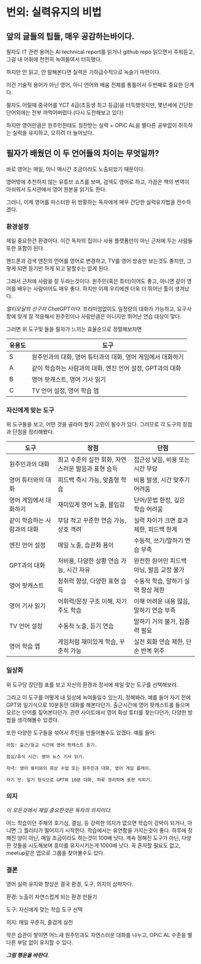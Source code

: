 # 번외: 실력유지의 비법

## 앞의 글들의 팁들, 매우 공감하는바이다. 

필자도 IT 관련 용어는 AI technical report를 읽거나 github repo 읽으면서 주워듣고, 그걸 내 어휘에 천천히 녹여들여서 터득했다.

하지만 안 읽고, 안 말해본다면 실력은 기하급수적으로 녹슬기 마련이다.

이건 기술적 용어가 아닌 영어, 아니 언어와 배움 전체를 통틀어서 두번째로 중요한 단계다.

필자도 어릴때 중국어를 YCT 4급(초등생 최고 등급)을 터득했엇지만, 몇년세에 간단한 단어외에는 전부 까먹어버렸다.(다시 도전해보고 있다)

하지만 영어만큼은 원주민한테도 칭찬받는 실력 + OPiC AL을 별다른 공부없이 취득하는 실력을 유지하고, 오히려 더 늘어났다.

## 필자가 배웠던 이 두 언어들의 차이는 무엇일까?

바로 영어는 매일, 아니 매시간 조금이라도 노출되었기 때문이다.

영어밖에 추천하지 않는 유튜브 쇼츠를 보며, 검색도 영어로 하고, 가끔은 책의 번역이 아쉬워서 도서관에서 영어 원본을 읽기도 한다.

그러니, 이제 영어를 마스터한 뒤 방황하는 독자에게 매우 간단한 실력유지법을 전수하겠다.

### 환경설정

제일 중요한건 환경이다. 이건 독자의 집이나 사용 플랫폼만이 아닌 근처에 두는 사람들또한 포함이 된다.

핸드폰과 검색 엔진의 언어를 영어로 변경하고, TV를 영어 방송만 보는것도 좋지만, 
그렇게 되면 듣기만 하게 되고 말할수는 없게 된다.

그래서 근처에 사람을 잘 두라는것이다. 원주민(혹은 튜터)이어도 좋고, 
아니면 같이 영어를 배우는 사람이어도 매우 좋다. 
하지만 이제 우리에겐 더욱 더 뛰어난 툴이 생겨났다. 

*멀티모달의 선구자 ChatGPT이다.*
프리미엄없이도 일정량의 대화가 가능하고, 
요구사항에 맞게 잘 적응해서 원주민이나 사람만큼은 아니지만 뛰어난 연습 대상이 맞다.

그러면 위 도구및 들을 필자가 느끼는 효율순으로 정렬해보자면

| 유용도 | 도구 |
|------|-------|
| S    | 원주민과의 대화, 영어 튜터과의 대화, 영어 게임에서 대화하기 |
| A    | 같이 학습하는 사람과의 대화, 엔진 언어 설정, GPT과의 대화 |
| B    | 영어 팟캐스트, 영어 기사 읽기 |
| C    | TV 언어 설정, 영어 학습 앱 |

### 자신에게 맞는 도구

위 도구들을 보고, 어떤 것을 골라야 할지 고민이 될수가 있다.
그러므로 각 도구의 장점과 단점을 정리해봤다.

| 도구 | 장점 | 단점 |
|---------------|------|------|
| 원주민과의 대화 | 최고 수준의 실전 회화, 자연스러운 발음과 표현 습득 | 접근성 낮음, 비용 또는 시간 부담 |
| 영어 튜터와의 대화 | 피드백 즉시 가능, 맞춤형 학습 | 비용 발생, 시간 맞추기 어려움 |
| 영어 게임에서 대화하기 | 재미있게 영어 노출, 몰입감 | 단어/문법 한정, 깊은 학습 어려움 |
| 같이 학습하는 사람과의 대화 | 부담 적고 꾸준한 연습 가능, 상호 격려 | 실력 차이가 크면 효과 제한, 피드백 한계 |
| 엔진 언어 설정 | 매일 노출, 습관화 용이 | 수동적, 쓰기/말하기 연습 부족 |
| GPT과의 대화 | 저비용, 다양한 상황 연습 가능, 시간 자유 | 완전한 원어민 피드백 아님, 발음 교정 불가 |
| 영어 팟캐스트 | 청취력 향상, 다양한 표현 습득 | 수동적 학습, 말하기 실력 향상 제한 |
| 영어 기사 읽기 | 어휘력/문장 구조 이해, 자기 주도 학습 | 이해 어려운 내용 많음, 말하기 연습 부족 |
| TV 언어 설정 | 수동적 노출, 듣기 연습 | 말하기 거의 불가, 집중력 필요 |
| 영어 학습 앱 | 게임처럼 재미있게 학습, 꾸준히 가능 | 실전 회화 연습 제한, 단순 반복 위주 |

### 일상화

위 도구당 장단점 표를 보고 자신의 환경과 정서에 제일 맞는 도구를 선택해보라.

그리고 이 도구를 어떻게 내 일상에 녹여들일수 있는지, 정해봐라. 
예를 들어 자기 전에 GPT와 일기식으로 10분동안 대화를 해본다던가.
출근시간에 영어 팟캐스트를 들으며 모르는 단어를 짚어본다던가.
관련 사이트에서 영어 화상 튜터를 찾는다던가, 다양한 방법을 생각해볼수 있겠다.

또한 다양한 도구들을 섞어서 루틴을 만들어볼수도 있겠다.
예를 들어:

```
아침: 출근/등교 시간에 영어 팟캐스트 듣기.

점심/휴식 시간: 영어 뉴스 기사 읽기.

저녁: 영어 튜터와의 화상 수업 또는 원주민과 대화, 영어 게임 플레이.

자기 전: 일기 형식으로 GPT와 10분 대화, 하루 정리하며 표현 익히기.
```

### 의지

*이 모든것에서 제일 중요한것은 독자의 의지이다.*

어느 학습이던 주체의 호기심, 결심, 등 강력한 의지가 없으면 학습이 강박이 되거나, 아니면 그 퀄리티가 떨어지기 시작한다. 
학습에서는 유연함을 가지는것이 좋다. 
하루에 정해진 양이 아닌, 매일 조금이라도 하는것이 100배 낫다.
계속 정해진 도구가 아닌, 다양한 것들을 시도해보며 흥미를 유지시키는게 1000배 낫다.
꼭 혼자할 필요도 없고, meetup같은 앱으로 그룹을 찾아볼수도 있다.

### 결론

영어 실력 유지와 향상은 결국 환경, 도구, 의지의 삼박자다.

환경: 노출이 자연스럽게 되는 환경 만들기

도구: 자신에게 맞는 학습 도구 선택

의지: 매일 꾸준히, 즐겁게 실천

작은 습관이 쌓이면 어느새 원주민과도 자연스러운 대화를 나누고, OPiC AL 수준을 별다른 부담 없이 유지할 수 있다.

***그럼 행운을 바란다.***
